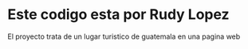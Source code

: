 # Este codigo esta por Rudy Lopez

El proyecto trata de un lugar turistico de guatemala en una pagina web

